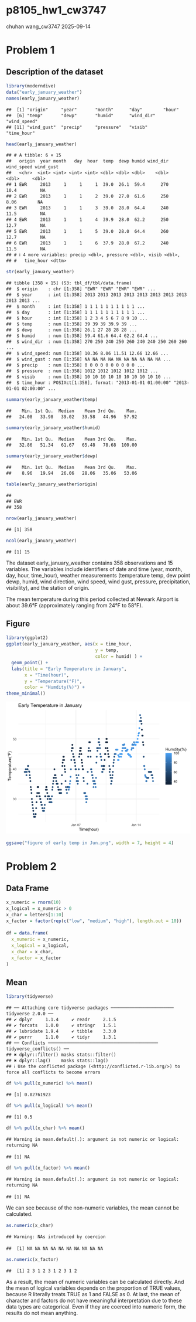 p8105_hw1_cw3747
================
chuhan wang_cw3747
2025-09-14

# Problem 1

## Description of the dataset

``` r
library(moderndive)
data("early_january_weather")
names(early_january_weather)
```

    ##  [1] "origin"     "year"       "month"      "day"        "hour"      
    ##  [6] "temp"       "dewp"       "humid"      "wind_dir"   "wind_speed"
    ## [11] "wind_gust"  "precip"     "pressure"   "visib"      "time_hour"

``` r
head(early_january_weather)
```

    ## # A tibble: 6 × 15
    ##   origin  year month   day  hour  temp  dewp humid wind_dir wind_speed wind_gust
    ##   <chr>  <int> <int> <int> <int> <dbl> <dbl> <dbl>    <dbl>      <dbl>     <dbl>
    ## 1 EWR     2013     1     1     1  39.0  26.1  59.4      270      10.4         NA
    ## 2 EWR     2013     1     1     2  39.0  27.0  61.6      250       8.06        NA
    ## 3 EWR     2013     1     1     3  39.0  28.0  64.4      240      11.5         NA
    ## 4 EWR     2013     1     1     4  39.9  28.0  62.2      250      12.7         NA
    ## 5 EWR     2013     1     1     5  39.0  28.0  64.4      260      12.7         NA
    ## 6 EWR     2013     1     1     6  37.9  28.0  67.2      240      11.5         NA
    ## # ℹ 4 more variables: precip <dbl>, pressure <dbl>, visib <dbl>,
    ## #   time_hour <dttm>

``` r
str(early_january_weather)
```

    ## tibble [358 × 15] (S3: tbl_df/tbl/data.frame)
    ##  $ origin    : chr [1:358] "EWR" "EWR" "EWR" "EWR" ...
    ##  $ year      : int [1:358] 2013 2013 2013 2013 2013 2013 2013 2013 2013 2013 ...
    ##  $ month     : int [1:358] 1 1 1 1 1 1 1 1 1 1 ...
    ##  $ day       : int [1:358] 1 1 1 1 1 1 1 1 1 1 ...
    ##  $ hour      : int [1:358] 1 2 3 4 5 6 7 8 9 10 ...
    ##  $ temp      : num [1:358] 39 39 39 39.9 39 ...
    ##  $ dewp      : num [1:358] 26.1 27 28 28 28 ...
    ##  $ humid     : num [1:358] 59.4 61.6 64.4 62.2 64.4 ...
    ##  $ wind_dir  : num [1:358] 270 250 240 250 260 240 240 250 260 260 ...
    ##  $ wind_speed: num [1:358] 10.36 8.06 11.51 12.66 12.66 ...
    ##  $ wind_gust : num [1:358] NA NA NA NA NA NA NA NA NA NA ...
    ##  $ precip    : num [1:358] 0 0 0 0 0 0 0 0 0 0 ...
    ##  $ pressure  : num [1:358] 1012 1012 1012 1012 1012 ...
    ##  $ visib     : num [1:358] 10 10 10 10 10 10 10 10 10 10 ...
    ##  $ time_hour : POSIXct[1:358], format: "2013-01-01 01:00:00" "2013-01-01 02:00:00" ...

``` r
summary(early_january_weather$temp)
```

    ##    Min. 1st Qu.  Median    Mean 3rd Qu.    Max. 
    ##   24.08   33.98   39.02   39.58   44.96   57.92

``` r
summary(early_january_weather$humid)
```

    ##    Min. 1st Qu.  Median    Mean 3rd Qu.    Max. 
    ##   32.86   51.34   61.67   65.48   78.68  100.00

``` r
summary(early_january_weather$dewp)
```

    ##    Min. 1st Qu.  Median    Mean 3rd Qu.    Max. 
    ##    8.96   19.94   26.06   28.06   35.06   53.06

``` r
table(early_january_weather$origin)
```

    ## 
    ## EWR 
    ## 358

``` r
nrow(early_january_weather)
```

    ## [1] 358

``` r
ncol(early_january_weather)
```

    ## [1] 15

The dataset early_january_weather contains 358 observations and 15
variables. The variables include identifiers of date and time (year,
month, day, hour, time_hour), weather measurements (temperature temp,
dew point dewp, humid, wind direction, wind speed, wind gust, pressure,
precipitation, visibility), and the station of origin.

The mean temperature during this period collected at Newark Airport is
about 39.6°F (approximately ranging from 24°F to 58°F).

## Figure

``` r
library(ggplot2)
ggplot(early_january_weather, aes(x = time_hour,
                                  y = temp,
                                  color = humid) ) + 
  geom_point() + 
  labs(title = "Early Temperature in January",
       x = "Time(hour)",
       y = "Temperature(°F)",
       color = "Humdity(%)") + 
theme_minimal()
```

![](p8105_hw1_cw3747_files/figure-gfm/unnamed-chunk-2-1.png)<!-- -->

``` r
ggsave("figure of early temp in Jun.png", width = 7, height = 4)
```

# Problem 2

## Data Frame

``` r
x_numeric = rnorm(10)
x_logical = x_numeric > 0
x_char = letters[1:10]
x_factor = factor(rep(c("low", "medium", "high"), length.out = 10))

df = data.frame(
  x_numeric = x_numeric,
  x_logical = x_logical,
  x_char = x_char,
  x_factor = x_factor
)
```

## Mean

``` r
library(tidyverse)
```

    ## ── Attaching core tidyverse packages ──────────────────────── tidyverse 2.0.0 ──
    ## ✔ dplyr     1.1.4     ✔ readr     2.1.5
    ## ✔ forcats   1.0.0     ✔ stringr   1.5.1
    ## ✔ lubridate 1.9.4     ✔ tibble    3.3.0
    ## ✔ purrr     1.1.0     ✔ tidyr     1.3.1
    ## ── Conflicts ────────────────────────────────────────── tidyverse_conflicts() ──
    ## ✖ dplyr::filter() masks stats::filter()
    ## ✖ dplyr::lag()    masks stats::lag()
    ## ℹ Use the conflicted package (<http://conflicted.r-lib.org/>) to force all conflicts to become errors

``` r
df %>% pull(x_numeric) %>% mean()
```

    ## [1] 0.02761923

``` r
df %>% pull(x_logical) %>% mean()
```

    ## [1] 0.5

``` r
df %>% pull(x_char) %>% mean()
```

    ## Warning in mean.default(.): argument is not numeric or logical: returning NA

    ## [1] NA

``` r
df %>% pull(x_factor) %>% mean()
```

    ## Warning in mean.default(.): argument is not numeric or logical: returning NA

    ## [1] NA

We can see because of the non-numeric variables, the mean cannot be
calculated.

``` r
as.numeric(x_char)
```

    ## Warning: NAs introduced by coercion

    ##  [1] NA NA NA NA NA NA NA NA NA NA

``` r
as.numeric(x_factor)
```

    ##  [1] 2 3 1 2 3 1 2 3 1 2

As a result, the mean of numeric variables can be calculated directly.
And the mean of logical variables depends on the proportion of TRUE
values, because R literally treats TRUE as 1 and FALSE as 0. At last,
the mean of character and factors do not have meaningful interpretation
due to these data types are categorical. Even if they are coerced into
numeric form, the results do not mean anything.
